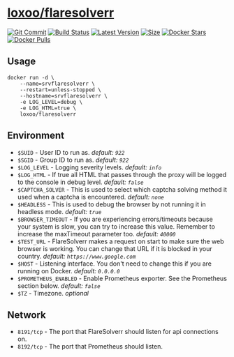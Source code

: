[hub]: https://hub.docker.com/r/loxoo/flaresolverr
[git]: https://github.com/triptixx/flaresolverr/tree/master
[actions]: https://github.com/triptixx/flaresolverr/actions/workflows/main.yml

# [loxoo/flaresolverr][hub]
[![Git Commit](https://img.shields.io/github/last-commit/triptixx/flaresolverr/master)][git]
[![Build Status](https://github.com/triptixx/flaresolverr/actions/workflows/main.yml/badge.svg?branch=master)][actions]
[![Latest Version](https://img.shields.io/docker/v/loxoo/flaresolverr/latest)][hub]
[![Size](https://img.shields.io/docker/image-size/loxoo/flaresolverr/latest)][hub]
[![Docker Stars](https://img.shields.io/docker/stars/loxoo/flaresolverr.svg)][hub]
[![Docker Pulls](https://img.shields.io/docker/pulls/loxoo/flaresolverr.svg)][hub]

## Usage

```shell
docker run -d \
    --name=srvflaresolverr \
    --restart=unless-stopped \
    --hostname=srvflaresolverr \
    -e LOG_LEVEL=debug \
    -e LOG_HTML=true \
    loxoo/flaresolverr
```
## Environment

- `$SUID`                   - User ID to run as. _default: `922`_
- `$SGID`                   - Group ID to run as. _default: `922`_
- `$LOG_LEVEL`              - Logging severity levels. _default: `info`_
- `$LOG_HTML`               - If true all HTML that passes through the proxy will be logged to the console in debug level. _default: `false`_
- `$CAPTCHA_SOLVER`         - This is used to select which captcha solving method it used when a captcha is encountered. _default: `none`_
- `$HEADLESS`               - This is used to debug the browser by not running it in headless mode. _default: `true`_
- `$BROWSER_TIMEOUT`        - If you are experiencing errors/timeouts because your system is slow, you can try to increase this value. Remember to increase the maxTimeout parameter too. _default: `40000`_
- `$TEST_URL`               - FlareSolverr makes a request on start to make sure the web browser is working. You can change that URL if it is blocked in your country. _default: `https://www.google.com`_
- `$HOST`                   - Listening interface. You don't need to change this if you are running on Docker. _default: `0.0.0.0`_
- `$PROMETHEUS_ENABLED`     - Enable Prometheus exporter. See the Prometheus section below. _default: `false`_
- `$TZ`                     - Timezone. _optional_

## Network

- `8191/tcp`       - The port that FlareSolverr should listen for api connections on.
- `8192/tcp`       - The port that Prometheus should listen.